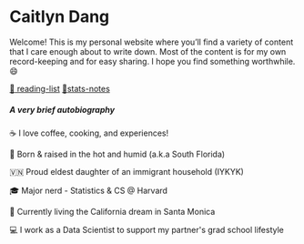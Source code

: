 # Caitlyn Dang

Welcome! This is my personal website where you’ll find a variety of content that I care enough about to write down. Most of the content is for my own record-keeping and for easy sharing. I hope you find something worthwhile. :smile:

 [:book: reading-list](/books.html) 	 [:microscope:stats-notes](/stats-notes.html) 	

##### A very brief autobiography

:coffee: I love coffee, cooking, and experiences!

:palm_tree: Born & raised in the hot and humid (a.k.a South Florida) 

:vietnam: Proud eldest daughter of an immigrant household (IYKYK)

:mortar_board: Major nerd - Statistics & CS @ Harvard   

:ocean: Currently living the California dream in Santa Monica

:computer: I work as a Data Scientist to support my partner's grad school lifestyle

